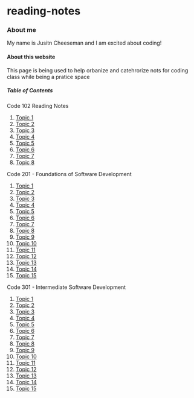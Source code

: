 # reading-notes

### About me
My name is Jusitn Cheeseman and I am excited about coding!

#### About this website
This page is being used to help orbanize and catehrorize nots for coding class
while being a pratice space 

##### Table of Contents

Code 102 Reading Notes
1. [Topic 1](Code102/Topic1.md)
2. [Topic 2](Code102/Topic2.md)
3. [Topic 3](Code102/Topic3.md)
4. [Topic 4](Code102/Topic4.md)
5. [Topic 5](Code102/Topic5.md)
6. [Topic 6](Code102/Topic6.md)
7. [Topic 7](Code102/Topic7.md)
8. [Topic 8](Code102/Topic8.md)

Code 201 - Foundations of Software Development

1. [Topic 1](Code201/Topic1.md)
2. [Topic 2](Code201/Topic2.md)
3. [Topic 3](Code201/Topic3.md)
4. [Topic 4](Code201/Topic4.md)
5. [Topic 5](Code201/Topic5.md)
6. [Topic 6](Code201/Topic6.md)
7. [Topic 7](Code201/Topic7.md)
8. [Topic 8](Code201/Topic8.md)
9. [Topic 9](Code201/Topic9.md)
10. [Topic 10](Code201/Topic10.md)
11. [Topic 11](Code201/Topic11.md)
12. [Topic 12](Code201/Topic12.md)
13. [Topic 13](Code201/Topic13.md)
14. [Topic 14](Code201/Topic14.md)
15. [Topic 15](Code201/Topic15.md)

Code 301 - Intermediate Software Development

1. [Topic 1](Code301/Topic1.md)
2. [Topic 2](Code301/Topic2.md)
3. [Topic 3](Code301/Topic3.md)
4. [Topic 4](Code301/Topic4.md)
5. [Topic 5](Code301/Topic5.md)
6. [Topic 6](Code301/Topic6.md)
7. [Topic 7](Code301/Topic7.md)
8. [Topic 8](Code301/Topic8.md)
9. [Topic 9](Code301/Topic9.md)
10. [Topic 10](Code301/Topic10.md)
11. [Topic 11](Code301/Topic11.md)
12. [Topic 12](Code301/Topic12.md)
13. [Topic 13](Code301/Topic13.md)
14. [Topic 14](Code301/Topic14.md)
15. [Topic 15](Code301/Topic15.md)

    
